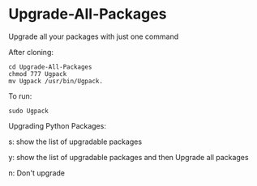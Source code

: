 # Upgrade-All-Packages

Upgrade all your packages with just one command 

After cloning:
```
cd Upgrade-All-Packages
chmod 777 Ugpack
mv Ugpack /usr/bin/Ugpack.
```

To run:
```
sudo Ugpack
```

Upgrading Python Packages:

s: show the list of upgradable packages

y: show the list of upgradable packages and then Upgrade all packages

n: Don't upgrade
